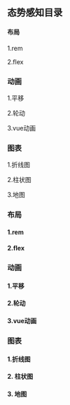## 态势感知目录

#### 布局

 1.rem

 2.flex

### 动画

 1.平移

 2.轮动

 3.vue动画

### 图表

 1.折线图

 2.柱状图

 3.地图





### 布局

#### 1.rem

#### 2.flex

### 动画

#### 1.平移

#### 2.轮动

#### 3.vue动画

### 图表

#### 1.折线图

#### 2. 柱状图

#### 3. 地图
